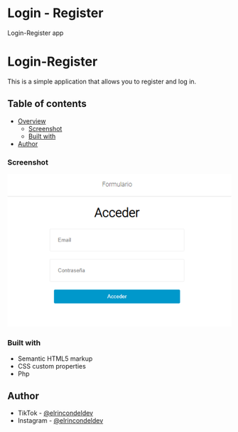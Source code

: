 # Login - Register
Login-Register app

# Login-Register

This is a simple application that allows you to register and log in.

## Table of contents

- [Overview](#overview)
  - [Screenshot](#screenshot)
  - [Built with](#built-with)
- [Author](#author)

### Screenshot

![Project finished](./Acceder.png)

### Built with

- Semantic HTML5 markup
- CSS custom properties
- Php
## Author

- TikTok - [@elrincondeldev](https://www.tiktok.com/@elrincondeldev)
- Instagram - [@elrincondeldev](https://www.instagram.com/elrincondeldev/)